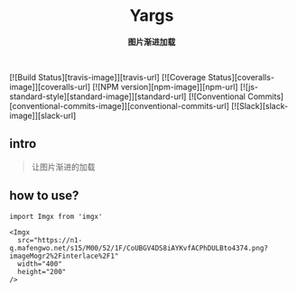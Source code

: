 <h1 align="center"> Yargs </h1>
<p align="center">
  <b >图片渐进加载</b>
</p>

<br>

[![Build Status][travis-image]][travis-url]
[![Coverage Status][coveralls-image]][coveralls-url]
[![NPM version][npm-image]][npm-url]
[![js-standard-style][standard-image]][standard-url]
[![Conventional Commits][conventional-commits-image]][conventional-commits-url]
[![Slack][slack-image]][slack-url]


## intro
> 让图片渐进的加载

## how to use?

```
import Imgx from 'imgx'

<Imgx
  src="https://n1-q.mafengwo.net/s15/M00/52/1F/CoUBGV4DS8iAYKvfACPhDULBto4374.png?imageMogr2%2Finterlace%2F1"
  width="400"
  height="200"
/>
```
